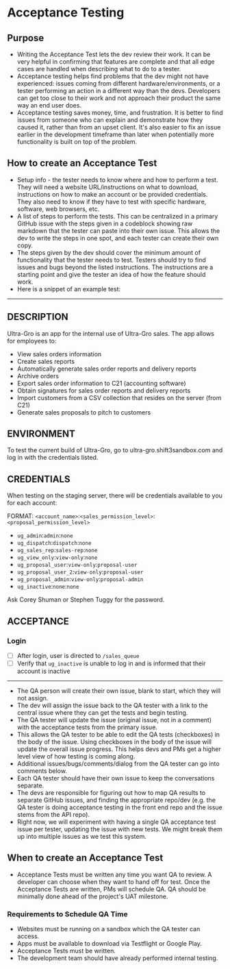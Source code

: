 # Acceptance Testing

## Purpose

- Writing the Acceptance Test lets the dev review their work. It can be very helpful in confirming that features are complete and that all edge cases are handled when describing what to do to a tester.
- Acceptance testing helps find problems that the dev might not have experienced: issues coming from different hardware/environments, or a tester performing an action in a different way than the devs. Developers can get too close to their work and not approach their product the same way an end user does.
- Acceptance testing saves money, time, and frustration. It is better to find issues from someone who can explain and demonstrate how they caused it, rather than from an upset client. It's also easier to fix an issue earlier in the development timeframe than later when potentially more functionality is built on top of the problem.

## How to create an Acceptance Test

- Setup info - the tester needs to know where and how to perform a test. They will need a website URL/instructions on what to download, instructions on how to make an account or be provided credentials. They also need to know if they have to test with specific hardware, software, web browsers, etc.
- A list of steps to perform the tests. This can be centralized in a primary GitHub issue with the steps given in a codeblock showing raw markdown that the tester can paste into their own issue. This allows the dev to write the steps in one spot, and each tester can create their own copy.
- The steps given by the dev should cover the minimum amount of functionality that the tester needs to test. Testers should try to find issues and bugs beyond the listed instructions. The instructions are a starting point and give the tester an idea of how the feature should work.
- Here is a snippet of an example test:

___

## DESCRIPTION

Ultra-Gro is an app for the internal use of Ultra-Gro sales. The app allows for employees to:

- View sales orders information
- Create sales reports
- Automatically generate sales order reports and delivery reports
- Archive orders
- Export sales order information to C21 (accounting software)
- Obtain signatures for sales order reports and delivery reports
- Import customers from a CSV collection that resides on the server (from C21)
- Generate sales proposals to pitch to customers

## ENVIRONMENT

To test the current build of Ultra-Gro, go to ultra-gro.shift3sandbox.com and log in with the credentials listed.

## CREDENTIALS

When testing on the staging server, there will be credentials available to you for each account:

FORMAT: `<account_name>`:`<sales_permission_level>`:`<proposal_permission_level>`

- `ug_admin`:`admin`:`none`
- `ug_dispatch`:`dispatch`:`none`
- `ug_sales_rep`:`sales-rep`:`none`
- `ug_view_only`:`view-only`:`none`
- `ug_proposal_user`:`view-only`:`proposal-user`
- `ug_proposal_user_2`:`view-only`:`proposal-user`
- `ug_proposal_admin`:`view-only`:`proposal-admin`
- `ug_inactive`:`none`:`none`

Ask Corey Shuman or Stephen Tuggy for the password.

## ACCEPTANCE

### Login

- [ ] After login, user is directed to `/sales_queue`
- [ ] Verify that `ug_inactive` is unable to log in and is informed that their account is inactive

___

- The QA person will create their own issue, blank to start, which they will not assign.
- The dev will assign the issue back to the QA tester with a link to the central issue where they can get the tests and begin testing.
- The QA tester will update the issue (original issue, not in a comment) with the acceptance tests from the primary issue.
- This allows the QA tester to be able to edit the QA tests (checkboxes) in the body of the issue. Using checkboxes in the body of the issue will update the overall issue progress. This helps devs and PMs get a higher level view of how testing is coming along.
- Additional issues/bugs/comments/dialog from the QA tester can go into comments below.
- Each QA tester should have their own issue to keep the conversations separate.
- The devs are responsible for figuring out how to map QA results to separate GitHub issues, and finding the appropriate repo/dev (e.g. the QA tester is doing acceptance testing in the front end repo and the issue stems from the API repo).
- Right now, we will experiment with having a single QA acceptance test issue per tester, updating the issue with new tests. We might break them up into multiple issues as we test this system.

## When to create an Acceptance Test

- Acceptance Tests must be written any time you want QA to review. A developer can choose when they want to hand off for test. Once the Acceptance Tests are written, PMs will schedule QA. QA should be minimally done ahead of the project's UAT milestone.

### Requirements to Schedule QA Time

- Websites must be running on a sandbox which the QA tester can access.
- Apps must be available to download via Testflight or Google Play.
- Acceptance Tests must be written.
- The development team should have already performed internal testing.
